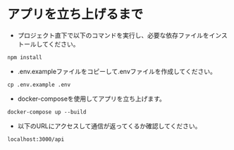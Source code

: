 # アプリを立ち上げるまで

* プロジェクト直下で以下のコマンドを実行し、必要な依存ファイルをインストールしてください。
```
npm install
```

* .env.exampleファイルをコピーして.envファイルを作成してください。
```
cp .env.example .env
```

* docker-composeを使用してアプリを立ち上げます。
```
docker-compose up --build
```

* 以下のURLにアクセスして通信が返ってくるか確認してください。
```
localhost:3000/api
```
